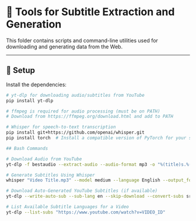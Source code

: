 # 📜 Tools for Subtitle Extraction and Generation

This folder contains scripts and command-line utilities used for downloading and generating data from the Web.

---

## 🔧 Setup

Install the dependencies:

```bash
# yt-dlp for downloading audio/subtitles from YouTube
pip install yt-dlp

# ffmpeg is required for audio processing (must be on PATH)
# Download from https://ffmpeg.org/download.html and add to PATH

# Whisper for speech-to-text transcription
pip install git+https://github.com/openai/whisper.git
pip install torch  # Install a compatible version of PyTorch for your system

## Bash Commands

# Download Audio from YouTube
yt-dlp -f bestaudio --extract-audio --audio-format mp3 -o "%(title)s.%(ext)s" "https://www.youtube.com/watch?v=VIDEO_ID"

# Generate Subtitles Using Whisper
whisper "Video Title.mp3" --model medium --language English --output_format srt

# Download Auto-Generated YouTube Subtitles (if available)
yt-dlp --write-auto-sub --sub-lang en --skip-download --convert-subs srt "https://www.youtube.com/watch?v=VIDEO_ID"

# List Available Subtitle Languages for a Video
yt-dlp --list-subs "https://www.youtube.com/watch?v=VIDEO_ID"
